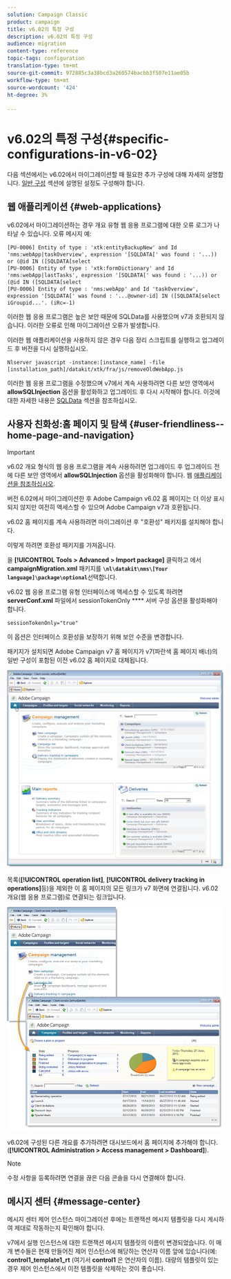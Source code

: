 ```yaml
---
solution: Campaign Classic
product: campaign
title: v6.02의 특정 구성
description: v6.02의 특정 구성
audience: migration
content-type: reference
topic-tags: configuration
translation-type: tm+mt
source-git-commit: 972885c3a38bcd3a260574bacbb3f507e11ae05b
workflow-type: tm+mt
source-wordcount: '424'
ht-degree: 3%

---
```



# v6.02의 특정 구성{#specific-configurations-in-v6-02}

다음 섹션에서는 v6.02에서 마이그레이션할 때 필요한 추가 구성에 대해 자세히 설명합니다. [일반 구성](../../migration/using/general-configurations.md) 섹션에 설명된 설정도 구성해야 합니다.

## 웹 애플리케이션 {#web-applications}

v6.02에서 마이그레이션하는 경우 개요 유형 웹 응용 프로그램에 대한 오류 로그가 나타날 수 있습니다. 오류 메시지 예:

```
[PU-0006] Entity of type : 'xtk:entityBackupNew' and Id 'nms:webApp|taskOverview', expression '[SQLDATA[' was found : '...)) or (@id IN ([SQLDATA[select 
[PU-0006] Entity of type : 'xtk:formDictionary' and Id 'nms:webApp|lastTasks', expression '[SQLDATA[' was found : '...)) or (@id IN ([SQLDATA[select 
[PU-0006] Entity of type : 'nms:webApp' and Id 'taskOverview', expression '[SQLDATA[' was found : '...@owner-id] IN ([SQLDATA[select iGroupid...'. (iRc=-1)
```

이러한 웹 응용 프로그램은 높은 보안 때문에 SQLData를 사용했으며 v7과 호환되지 않습니다. 이러한 오류로 인해 마이그레이션 오류가 발생합니다.

이러한 웹 애플리케이션을 사용하지 않은 경우 다음 정리 스크립트를 실행하고 업그레이드 후 버전을 다시 실행하십시오.

```
Nlserver javascript -instance:[instance_name] -file [installation_path]/datakit/xtk/fra/js/removeOldWebApp.js
```

이러한 웹 응용 프로그램을 수정했으며 v7에서 계속 사용하려면 다른 보안 영역에서 **allowSQLInjection** 옵션을 활성화하고 업그레이드 후 다시 시작해야 합니다. 이것에 대한 자세한 내용은 [SQLData](../../migration/using/general-configurations.md#sqldata) 섹션을 참조하십시오.

## 사용자 친화성:홈 페이지 및 탐색 {#user-friendliness--home-page-and-navigation}

>[!IMPORTANT]
>
>v6.02 개요 형식의 웹 응용 프로그램을 계속 사용하려면 업그레이드 후 업그레이드 전에 다른 보안 영역에서 **allowSQLInjection** 옵션을 활성화해야 합니다. 웹 [애플리케이션을 참조하십시오](#web-applications).

버전 6.02에서 마이그레이션한 후 Adobe Campaign v6.02 홈 페이지는 더 이상 표시되지 않지만 여전히 액세스할 수 있으며 Adobe Campaign v7과 호환됩니다.

v6.02 홈 페이지를 계속 사용하려면 마이그레이션 후 &quot;호환성&quot; 패키지를 설치해야 합니다.

이렇게 하려면 호환성 패키지를 가져옵니다.

을 **[!UICONTROL Tools > Advanced > Import package]** 클릭하고 에서 **campaignMigration.xml** 패키지를 **`\nl\datakit\nms\[Your language]\package\optional`**&#x200B;선택합니다.

v6.02 웹 응용 프로그램 유형 인터페이스에 액세스할 수 있도록 하려면 **serverConf.xml** 파일에서 sessionTokenOnly **** 서버 구성 옵션을 활성화해야 합니다.

```
sessionTokenOnly="true"
```

이 옵션은 인터페이스 호환성을 보장하기 위해 보안 수준을 변경합니다.

패키지가 설치되면 Adobe Campaign v7 홈 페이지가 v7(파란색 홈 페이지 배너)의 일반 구성이 포함된 이전 v6.02 홈 페이지로 대체됩니다.

![](assets/dashboards.png)

목록(**[!UICONTROL operation list]**, **[!UICONTROL delivery tracking in operations]**&#x200B;등)을 제외한 이 홈 페이지의 모든 링크가 v7 화면에 연결됩니다. v6.02 개요(웹 응용 프로그램)로 연결되는 링크입니다.

![](assets/dashboards2.png)

v6.02에 구성된 다른 개요를 추가하려면 대시보드에서 홈 페이지에 추가해야 합니다.(**[!UICONTROL Administration > Access management > Dashboard]**).

>[!NOTE]
>
>수정 사항을 등록하려면 연결을 끊은 다음 콘솔을 다시 연결해야 합니다.

## 메시지 센터 {#message-center}

메시지 센터 제어 인스턴스 마이그레이션 후에는 트랜잭션 메시지 템플릿을 다시 게시하여 제대로 작동하는지 확인해야 합니다.

v7에서 실행 인스턴스에 대한 트랜잭션 메시지 템플릿의 이름이 변경되었습니다. 이 매개 변수들은 현재 만들어진 제어 인스턴스에 해당하는 연산자 이름 앞에 있습니다(예: **control1_template1_rt** (여기서 **control1** 은 연산자의 이름). 대량의 템플릿이 있는 경우 제어 인스턴스에서 이전 템플릿을 삭제하는 것이 좋습니다.

